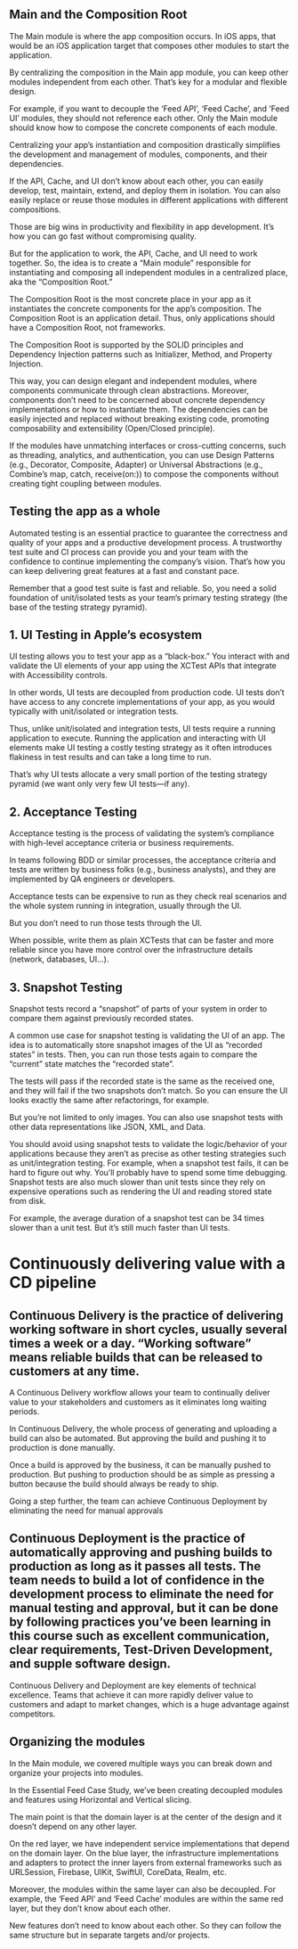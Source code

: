 

## Main and the Composition Root
The Main module is where the app composition occurs. In iOS apps, that would be an iOS application target that composes other modules to start the application.

By centralizing the composition in the Main app module, you can keep other modules independent from each other. That’s key for a modular and flexible design.

For example, if you want to decouple the ‘Feed API’, ‘Feed Cache’, and ‘Feed UI’ modules, they should not reference each other. Only the Main module should know how to compose the concrete components of each module.

Centralizing your app’s instantiation and composition drastically simplifies the development and management of modules, components, and their dependencies.

If the API, Cache, and UI don’t know about each other, you can easily develop, test, maintain, extend, and deploy them in isolation. You can also easily replace or reuse those modules in different applications with different compositions.

Those are big wins in productivity and flexibility in app development. It’s how you can go fast without compromising quality.

But for the application to work, the API, Cache, and UI need to work together. So, the idea is to create a “Main module” responsible for instantiating and composing all independent modules in a centralized place, aka the “Composition Root.”

The Composition Root is the most concrete place in your app as it instantiates the concrete components for the app’s composition. The Composition Root is an application detail. Thus, only applications should have a Composition Root, not frameworks.

The Composition Root is supported by the SOLID principles and Dependency Injection patterns such as Initializer, Method, and Property Injection.

This way, you can design elegant and independent modules, where components communicate through clean abstractions. Moreover, components don’t need to be concerned about concrete dependency implementations or how to instantiate them. The dependencies can be easily injected and replaced without breaking existing code, promoting composability and extensibility (Open/Closed principle).

If the modules have unmatching interfaces or cross-cutting concerns, such as threading, analytics, and authentication, you can use Design Patterns (e.g., Decorator, Composite, Adapter) or Universal Abstractions (e.g., Combine’s map, catch, receive(on:)) to compose the components without creating tight coupling between modules.


## Testing the app as a whole

Automated testing is an essential practice to guarantee the correctness and quality of your apps and a productive development process. A trustworthy test suite and CI process can provide you and your team with the confidence to continue implementing the company’s vision. That’s how you can keep delivering great features at a fast and constant pace.

Remember that a good test suite is fast and reliable. So, you need a solid foundation of unit/isolated tests as your team’s primary testing strategy (the base of the testing strategy pyramid).

## 1. UI Testing in Apple’s ecosystem

UI testing allows you to test your app as a “black-box.” You interact with and validate the UI elements of your app using the XCTest APIs that integrate with Accessibility controls.

In other words, UI tests are decoupled from production code. UI tests don’t have access to any concrete implementations of your app, as you would typically with unit/isolated or integration tests.

Thus, unlike unit/isolated and integration tests, UI tests require a running application to execute. Running the application and interacting with UI elements make UI testing a costly testing strategy as it often introduces flakiness in test results and can take a long time to run.

That’s why UI tests allocate a very small portion of the testing strategy pyramid (we want only very few UI tests—if any).

## 2. Acceptance Testing

Acceptance testing is the process of validating the system’s compliance with high-level acceptance criteria or business requirements.

In teams following BDD or similar processes, the acceptance criteria and tests are written by business folks (e.g., business analysts), and they are implemented by QA engineers or developers.

Acceptance tests can be expensive to run as they check real scenarios and the whole system running in integration, usually through the UI.

But you don’t need to run those tests through the UI.

When possible, write them as plain XCTests that can be faster and more reliable since you have more control over the infrastructure details (network, databases, UI…).


## 3. Snapshot Testing

Snapshot tests record a “snapshot” of parts of your system in order to compare them against previously recorded states.

A common use case for snapshot testing is validating the UI of an app. The idea is to automatically store snapshot images of the UI as “recorded states” in tests. Then, you can run those tests again to compare the “current” state matches the “recorded state”.

The tests will pass if the recorded state is the same as the received one, and they will fail if the two snapshots don’t match. So you can ensure the UI looks exactly the same after refactorings, for example.

But you’re not limited to only images. You can also use snapshot tests with other data representations like JSON, XML, and Data.

You should avoid using snapshot tests to validate the logic/behavior of your applications because they aren’t as precise as other testing strategies such as unit/integration testing. For example, when a snapshot test fails, it can be hard to figure out why. You’ll probably have to spend some time debugging. Snapshot tests are also much slower than unit tests since they rely on expensive operations such as rendering the UI and reading stored state from disk.

For example, the average duration of a snapshot test can be 34 times slower than a unit test. But it’s still much faster than UI tests.

# Continuously delivering value with a CD pipeline

## Continuous Delivery is the practice of delivering working software in short cycles, usually several times a week or a day. “Working software” means reliable builds that can be released to customers at any time.

A Continuous Delivery workflow allows your team to continually deliver value to your stakeholders and customers as it eliminates long waiting periods.

In Continuous Delivery, the whole process of generating and uploading a build can also be automated. But approving the build and pushing it to production is done manually.

Once a build is approved by the business, it can be manually pushed to production. But pushing to production should be as simple as pressing a button because the build should always be ready to ship.

Going a step further, the team can achieve Continuous Deployment by eliminating the need for manual approvals

## Continuous Deployment is the practice of automatically approving and pushing builds to production as long as it passes all tests. The team needs to build a lot of confidence in the development process to eliminate the need for manual testing and approval, but it can be done by following practices you’ve been learning in this course such as excellent communication, clear requirements, Test-Driven Development, and supple software design.

Continuous Delivery and Deployment are key elements of technical excellence. Teams that achieve it can more rapidly deliver value to customers and adapt to market changes, which is a huge advantage against competitors.

## Organizing the modules
In the Main module, we covered multiple ways you can break down and organize your projects into modules.

In the Essential Feed Case Study, we’ve been creating decoupled modules and features using Horizontal and Vertical slicing.

The main point is that the domain layer is at the center of the design and it doesn’t depend on any other layer.

On the red layer, we have independent service implementations that depend on the domain layer. On the blue layer, the infrastructure implementations and adapters to protect the inner layers from external frameworks such as URLSession, Firebase, UIKit, SwiftUI, CoreData, Realm, etc.

Moreover, the modules within the same layer can also be decoupled. For example, the ‘Feed API’ and ‘Feed Cache’ modules are within the same red layer, but they don’t know about each other.

New features don’t need to know about each other. So they can follow the same structure but in separate targets and/or projects.
